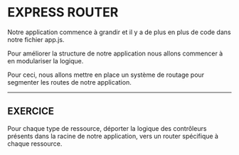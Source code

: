 # EXPRESS ROUTER

Notre application commence à grandir et il y a de plus en plus de code dans notre fichier app.js.

Pour améliorer la structure de notre application nous allons commencer à en modulariser la logique.

Pour ceci, nous allons mettre en place un système de routage pour segmenter les routes de notre application.

---

## EXERCICE

Pour chaque type de ressource, déporter la logique des contrôleurs présents dans la racine de notre application, vers un router spécifique à chaque ressource.
